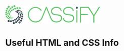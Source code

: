 <img src="https://raw.githubusercontent.com/paulca55/markdown-docs/master/images/cassify-header-logo.png" alt="Cassify logo" width="300">

# Useful HTML and CSS Info

<!-- TOC depthFrom:2 depthTo:2 orderedList:false updateOnSave:true withLinks:true -->
